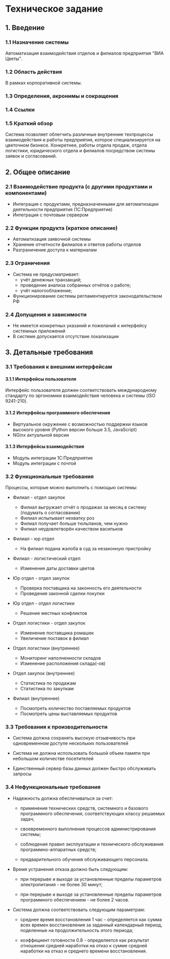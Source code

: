 # Техническое задание

## 1. Введение

### 1.1 Назначение системы

Автоматизация взаимодействия отделов и филиалов предприятия "ВИА Цветы".

### 1.2 Область действия

В рамках корпоративной системы.

### 1.3 Определения, акронимы и сокращения

### 1.4 Ссылки

### 1.5 Краткий обзор

Система позволяет облегчить различные внутренние техпроцессы взаимодействия и работы 
предприятия, которое специализируется на цветочном бизнесе. Конкретнее, работы отдела 
продаж, отдела логистики, юридического отдела и филиалов посредством системы заявок
и согласований.

## 2. Общее описание

### 2.1 Взаимодействие продукта (с другими продуктами и компонентами)

- Интеграция с продуктами, предназначенными для автоматизации деятельности предприятия (1С:Предприятие)
- Интеграция с почтовым сервером

### 2.2 Функции продукта (краткое описание)

- Автоматизация заявочной системы
- Хранение отчетности филиалов и ответов работы отделов
- Разграничение доступа к материалам

### 2.3 Ограничения

- Система не предусматривает: 
  - учёт денежных транзакций;
  - проведение анализа собранных отчётов о работе;
  - учёт налогооблажение;
- Функционирование системы регламентируется законодательством РФ

### 2.4 Допущения и зависимости

- Не имеется конкретных указаний и пожеланий к интерфейсу системных приложений
- В системе допускается отсутствие локализации

## 3. Детальные требования

### 3.1 Требования к внешним интерфейсам

#### 3.1.1 Интерфейсы пользователя

Интерфейс пользователя должен соответствовать международному стандарту по эргономики 
взаимодействия человека и системы (ISO 9241-210).

#### 3.1.2 Интерфейсы программного обеспечения

- Виртуальное окружение с возможностью поддержки языков высокого уровня (Python версии больше 3.5, JavaScript)
- NGinx актуальной версии

#### 3.1.3 Интерфейсы взаимодействия

- Модуль интеграции 1С:Предприятие
- Модуль интеграции с почтой

### 3.2 Функциональные требования

Процессы, которые можно выполнить с помощью системы:

- Филиал - отдел закупок

  - Филиал выгружает отчёт о продажах за месяц в систему (подумать о согласовании)
  - Филиал испытывает нехватку роз
  - Филиал получает больше тюльпанов, чем нужно
  - Филиал неудовлетворён качеством васильков

- Филиал - юр отдел

  - На филиал подана жалоба в суд за незаконную пристройку

- Филиал - логистический отдел

  - Изменение даты доставки цветов

- Юр отдел - отдел закупок

  - Проверка поставщика на законность его деятельности
  - Проведения законной сделки покупки

- Юр отдел - отдел логистики

  - Решение местных конфликтов

- Отдел логистики - отдел закупок

  - Изменение поставщика ромашек
  - Увеличение поставок в филиал

- Отдел логистики (внутреннее)

  - Мониторинг наполненности складов
  - Изменение расположения склада(-ов)

- Отдел закупок (внутреннее)

  - Статистика по продажам
  - Статистика по закупкам

- Филиал (внутреннее)

  - Посмотреть количество поставляемых продуктов
  - Посмотреть цены выставляемых продуктов

### 3.3 Требования к производительности

- Система должна сохранять высокую отзывчивость при 
одновременном доступе нескольких пользователей

- Система не должна использовать большой объем памяти 
при небольшом количестве посетителей

- Единственный сервер базы данных должен быстро обслуживать 
запросы

### 3.4 Нефункциональные требования

- Надежность должна обеспечиваться за счет:

  - применения технических средств, системного и базового программного 
  обеспечения, соответствующих классу решаемых задач; 
  
  - своевременного выполнения процессов администрирования системы;
  
  - соблюдения правил эксплуатации и технического обслуживания программно-аппаратных средств;

  - предварительного обучения обслуживающего персонала.

- Время устранения отказа должно быть следующим:

  - при перерыве и выходе за установленные пределы параметров электропитания - не более 30 минут;

  - при перерыве и выходе за установленные пределы параметров программного обеспечением - не более 2 часов.

- Система должна соответствовать следующим параметрам:

  - среднее время восстановления 1 час - определяется как сумма всех времен 
  восстановления за заданный календарный период, поделенные на продолжительность этого периода;

  - коэффициент готовности 0.8 - определяется как результат отношения средней 
  наработки на отказ к сумме средней наработки на отказ и среднего времени восстановления.
  

